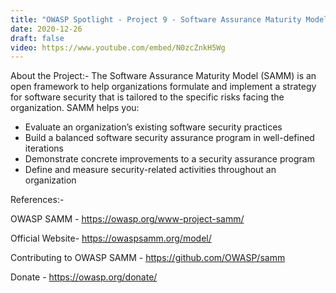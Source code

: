 ```yaml
---
title: "OWASP Spotlight - Project 9 - Software Assurance Maturity Model (SAMM) "
date: 2020-12-26
draft: false
video: https://www.youtube.com/embed/N0zcZnkH5Wg
---
```


About the Project:-
The Software Assurance Maturity Model (SAMM) is an open framework to help organizations formulate and implement a strategy for software security that is tailored to the specific risks facing the organization. SAMM helps you:
* Evaluate an organization’s existing software security practices
* Build a balanced software security assurance program in well-defined iterations
* Demonstrate concrete improvements to a security assurance program
* Define and measure security-related activities throughout an organization

References:-

OWASP SAMM - https://owasp.org/www-project-samm/​

Official Website- https://owaspsamm.org/model/​

Contributing to OWASP SAMM - https://github.com/OWASP/samm​

Donate - https://owasp.org/donate/
